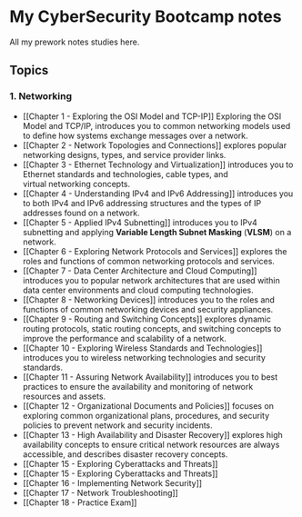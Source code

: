 # My CyberSecurity Bootcamp notes

All my prework notes studies here.


## Topics

### 1. Networking

- [[Chapter 1 - Exploring the OSI Model and TCP-IP]] Exploring the OSI Model and TCP/IP, introduces you to common networking models used to define how systems exchange messages over a network.
- [[Chapter 2 - Network Topologies and Connections]] explores popular networking designs, types, and service provider links.
- [[Chapter 3 - Ethernet Technology and Virtualization]] introduces you to Ethernet standards and technologies, cable types, and virtual networking concepts.
- [[Chapter 4 - Understanding IPv4 and IPv6 Addressing]] introduces you to both IPv4 and IPv6 addressing structures and the types of IP addresses found on a network.
- [[Chapter 5 - Applied IPv4 Subnetting]] introduces you to IPv4 subnetting and applying **Variable Length Subnet Masking** (**VLSM**) on a network.
- [[Chapter 6 - Exploring Network Protocols and Services]] explores the roles and functions of common networking protocols and services.
- [[Chapter 7 - Data Center Architecture and Cloud Computing]] introduces you to popular network architectures that are used within data center environments and cloud computing technologies.
- [[Chapter 8 - Networking Devices]] introduces you to the roles and functions of common networking devices and security appliances.
- [[Chapter 9 - Routing and Switching Concepts]] explores dynamic routing protocols, static routing concepts, and switching concepts to improve the performance and scalability of a network.
- [[Chapter 10 - Exploring Wireless Standards and Technologies]] introduces you to wireless networking technologies and security standards.
- [[Chapter 11 - Assuring Network Availability]] introduces you to best practices to ensure the availability and monitoring of network resources and assets.
- [[Chapter 12 - Organizational Documents and Policies]] focuses on exploring common organizational plans, procedures, and security policies to prevent network and security incidents.
- [[Chapter 13 - High Availability and Disaster Recovery]] explores high availability concepts to ensure critical network resources are always accessible, and describes disaster recovery concepts.
- [[Chapter 15 - Exploring Cyberattacks and Threats]] 
- [[Chapter 15 - Exploring Cyberattacks and Threats]] 
- [[Chapter 16 - Implementing Network Security]] 
- [[Chapter 17 - Network Troubleshooting]] 
- [[Chapter 18 - Practice Exam]]

